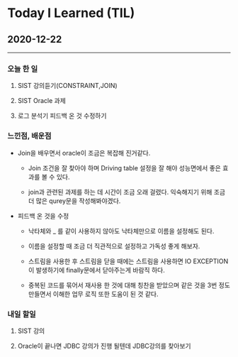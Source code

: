 Today I Learned (TIL)
===

## 2020-12-22

---

### 오늘 한 일


1. SIST 강의듣기(CONSTRAINT,JOIN)

2. SIST Oracle 과제

3. 로그 분석기 피드백 온 것 수정하기



### 느낀점, 배운점

* Join을 배우면서 oracle이 조금은 복잡해 진거같다.

    * Join 조건을 잘 찾아야 하며 Driving table 설정을 잘 해야 성능면에서 좋은 효과를 볼 수 있다.

    * join과 관련된 과제를 하는 데 시간이 조금 오래 걸렸다. 익숙해지기 위해 조금 더 많은 qurey문을 작성해봐야겠다.

* 피드백 온 것을 수정 

    * 낙타체와 _ 를 같이 사용하지 않아도 낙타체만으로 이름을 설정해도 된다.

    * 이름을 설정할 때 조금 더 직관적으로 설정하고 가독성 좋게 해보자.

    * 스트림을 사용한 후 스트림을 닫을 때에는 스트림을 사용하면 IO EXCEPTION이 발생하기에 finally문에서 닫아주는게 바람직 하다.

    * 중복된 코드를 묶어서 재사용 한 것에 대해 칭찬을 받았으며 같은 것을 3번 정도 만들면서 이해한 업무 로직 또한 도움이 된 것 같다.

### 내일 할일 

1. SIST 강의

2. Oracle이 끝나면 JDBC 강의가 진행 될텐데 JDBC강의를 찾아보기 


